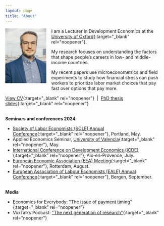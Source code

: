 ```yaml
---
layout: page
title: "About"
---
```


<img
src="/assets/images/thiago_scarelli_400_533.jpg"
alt="Thiago Scarelli."
style="float: left;
	padding-right: 16px;
    padding-bottom: 16px;
    width: 130px;">

I am a Lecturer in Development Economics at the [University of Oxford](https://www.ox.ac.uk/admissions/graduate/courses/msc-economics-development){:target="_blank" rel="noopener"}.

My research focuses on understanding the factors that shape people’s careers in low- and middle-income countries.

My recent papers use microeconometrics and field experiments to study how financial stress can push workers to prioritize labor market choices that pay fast over options that pay more.

[View CV](https://thiagoscarelli.github.io/assets/pdfs/Thiago_Scarelli_CV.pdf){:target="_blank" rel="noopener"} &nbsp;\|&nbsp; [PhD thesis slides](https://thiagoscarelli.github.io/assets/pdfs/thesis_slides.pdf){:target="_blank" rel="noopener"}

<br>**Seminars and conferences 2024**

- [Society of Labor Economists (SOLE) Annual Conference](https://www.sole-jole.org/upcoming-meeting){:target="_blank" rel="noopener"}, Portland, May.
- Applied Economics Seminar, [University of Valencia](https://www.uv.es/uvweb/college/en/university-valencia-1285845048380.html){:target="_blank" rel="noopener"}, May.
- [International Conference on Development Economics (ICDE)](https://icde2024.sciencesconf.org/?lang=en){:target="_blank" rel="noopener"}, Aix-en-Provence, July.
- [European Economic Association (EEA) Meeting](https://www.eea-esem-congresses.org/){:target="_blank" rel="noopener"}, Rotterdam, August.
- [European Association of Labour Economists (EALE) Annual Conference](https://www.nhh.no/en/calendar/fair/2024/conferences/eale-conference-2024/){:target="_blank" rel="noopener"}, Bergen, September.

<br>**Media**

- Economics for Everybody: ["The issue of payment timing"](https://www.parisschoolofeconomics.eu/en/news/the-issue-of-payment-timing-by-thiago-scarelli/){:target="_blank" rel="noopener"}
- VoxTalks Podcast: ["The next generation of research"](https://cepr.org/multimedia/next-generation-research){:target="_blank" rel="noopener"}
